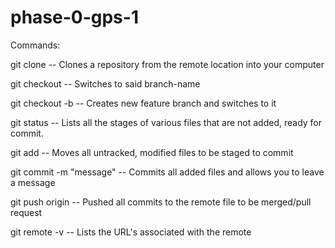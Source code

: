 # phase-0-gps-1

Commands:

git clone <URL> -- Clones a repository from the remote location into your computer

git checkout <branch-name> -- Switches to said branch-name

git checkout -b <branch-name> -- Creates new feature branch and switches to it

git status -- Lists all the stages of various files that are not added, ready for commit.

git add <file-name> -- Moves all untracked, modified files to be staged to commit

git commit -m "message" -- Commits all added files and allows you to leave a message

git push origin <branch-name> -- Pushed all commits to the remote file to be merged/pull request

git remote -v -- Lists the URL's associated with the remote

